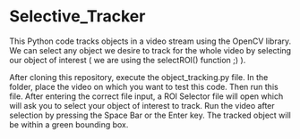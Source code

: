 # Selective_Tracker

This Python code tracks objects in a video stream using the OpenCV library. We can select any object we desire to track for the whole video by selecting our object of interest ( we are using the selectROI() function ;) ).

After cloning this repository, execute the object_tracking.py file. In the folder, place the video on which you want to test this code. Then run this file. After entering the correct file input, a ROI Selector file will open which will ask you to select your object of interest to track. Run the video after selection by pressing the Space Bar or the Enter key. The tracked object will be within a green bounding box. 
